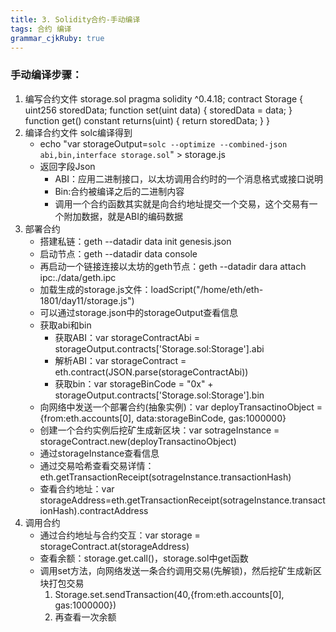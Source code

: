 ```yaml
---
title: 3. Solidity合约-手动编译 
tags: 合约 编译
grammar_cjkRuby: true
---
```


### 手动编译步骤：
 1. 编写合约文件 storage.sol 
	 pragma solidity ^0.4.18;
	 contract Storage {
		uint256 storedData;
		function set(uint data) {
			storedData = data;
		}
		function get() constant returns(uint) {
			return storedData;
		}
	}
 2. 编译合约文件 solc编译得到
	- echo "var storageOutput=`solc --optimize --combined-json abi,bin,interface storage.sol`" > storage.js
	- 返回字段Json
		- ABI：应用二进制接口，以太坊调用合约时的一个消息格式或接口说明
		- Bin:合约被编译之后的二进制内容
		- 调用一个合约函数其实就是向合约地址提交一个交易，这个交易有一个附加数据，就是ABI的编码数据
 3. 部署合约
	 - 搭建私链：geth --datadir data init genesis.json
	 - 启动节点：geth --datadir data console
	 - 再启动一个链接连接以太坊的geth节点：geth --datadir dara attach ipc:./data/geth.ipc
	 - 加载生成的storage.js文件：loadScript("/home/eth/eth-1801/day11/storage.js")
	 - 可以通过storage.json中的storageOutput查看信息
	 - 获取abi和bin
		 - 获取ABI：var storageContractAbi = storageOutput.contracts['Storage.sol:Storage'].abi
		 - 解析ABI：var storageContract = eth.contract(JSON.parse(storageContractAbi))
		 - 获取bin：var storageBinCode = "0x" + storageOutput.contracts['Storage.sol:Storage'].bin
	 - 向网络中发送一个部署合约(抽象实例)：var deployTransactinoObject = {from:eth.accounts[0], data:storageBinCode, gas:1000000}
	 - 创建一个合约实例后挖矿生成新区块：var sotrageInstance = storageContract.new(deployTransactinoObject)
	- 通过storageInstance查看信息
	- 通过交易哈希查看交易详情： eth.getTransactionReceipt(sotrageInstance.transactionHash)
	- 查看合约地址：var storageAddress=eth.getTransactionReceipt(sotrageInstance.transactionHash).contractAddress
 4. 调用合约
	 - 通过合约地址与合约交互：var storage = storageContract.at(storageAddress)
	 - 查看余额：storage.get.call()，storage.sol中get函数
	 - 调用set方法，向网络发送一条合约调用交易(先解锁)，然后挖矿生成新区块打包交易
		 1.	Storage.set.sendTransaction(40,{from:eth.accounts[0], gas:1000000})
		 2.	再查看一次余额
